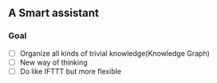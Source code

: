## A Smart assistant

### Goal
- [ ] Organize all kinds of trivial knowledge(Knowledge Graph)
- [ ] New way of thinking
- [ ] Do like IFTTT but more flexible
